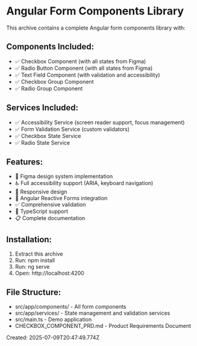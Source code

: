 # Angular Form Components Library

This archive contains a complete Angular form components library with:

## Components Included:
- ✅ Checkbox Component (with all states from Figma)
- ✅ Radio Button Component (with all states from Figma)  
- ✅ Text Field Component (with validation and accessibility)
- ✅ Checkbox Group Component
- ✅ Radio Group Component

## Services Included:
- ✅ Accessibility Service (screen reader support, focus management)
- ✅ Form Validation Service (custom validators)
- ✅ Checkbox State Service
- ✅ Radio State Service

## Features:
- 🎨 Figma design system implementation
- ♿ Full accessibility support (ARIA, keyboard navigation)
- 📱 Responsive design
- 🔧 Angular Reactive Forms integration
- ✅ Comprehensive validation
- 🎯 TypeScript support
- 📋 Complete documentation

## Installation:
1. Extract this archive
2. Run: npm install
3. Run: ng serve
4. Open: http://localhost:4200

## File Structure:
- src/app/components/ - All form components
- src/app/services/ - State management and validation services
- src/main.ts - Demo application
- CHECKBOX_COMPONENT_PRD.md - Product Requirements Document

Created: 2025-07-09T20:47:49.774Z
